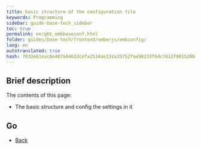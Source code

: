 ```yaml
--- 
title: basic structure of the configuration file 
keywords: Programming 
sidebar: guide-base-tech_sidebar 
toc: true 
permalink: en/gbt_embbaseconf.html 
folder: guides/base-tech/frontend/emberjs/embconfig/ 
lang: en 
autotranslated: true 
hash: 7032e61eac8e487a0462dcefa2534ae132a35752fae98133f6dc7812f901528b 
--- 
```


## Brief description 

The contents of this page: 

* The basic structure and config the settings in it 

## Go 

* [Back](gbt_emberjs.html)


